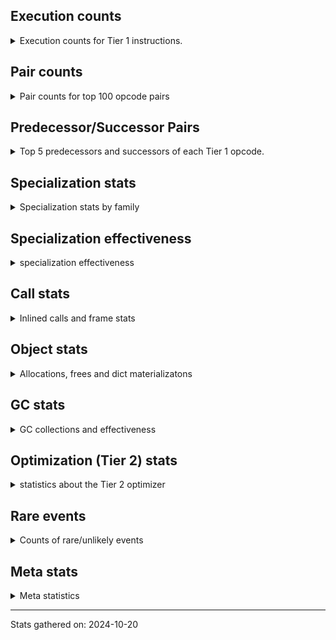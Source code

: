 ## Execution counts

<details>
<summary> Execution counts for Tier 1 instructions. </summary>


The "miss ratio" column shows the percentage of times the instruction
executed that it deoptimized. When this happens, the base unspecialized
instruction is not counted.

<table>
<thead>
<tr>
<th align="left">Name</th>
<th align="right">Base Count</th>
<th align="right">Head Count</th>
<th align="right">Change</th>
</tr>
</thead>
<tbody>
<tr>
<td align="left">JUMP_BACKWARD</td>
<td align="right">49,287,200</td>
<td align="right">11,160</td>
<td align="right">-100.0%</td>
</tr>
<tr>
<td align="left">FOR_ITER_RANGE</td>
<td align="right">32,552,140</td>
<td align="right">222,500</td>
<td align="right">-99.3%</td>
</tr>
<tr>
<td align="left">BINARY_SLICE</td>
<td align="right">548,480</td>
<td align="right">6,080</td>
<td align="right">-98.9%</td>
</tr>
<tr>
<td align="left">STORE_SUBSCR</td>
<td align="right">28,298,520</td>
<td align="right">449,460</td>
<td align="right">-98.4%</td>
</tr>
<tr>
<td align="left">LIST_APPEND</td>
<td align="right">282,240</td>
<td align="right">5,040</td>
<td align="right">-98.2%</td>
</tr>
<tr>
<td align="left">CONTAINS_OP_DICT</td>
<td align="right">928,480</td>
<td align="right">90,460</td>
<td align="right">-90.3%</td>
</tr>
<tr>
<td align="left">EXTENDED_ARG</td>
<td align="right">24,341,760</td>
<td align="right">2,421,780</td>
<td align="right">-90.1%</td>
</tr>
<tr>
<td align="left">FOR_ITER</td>
<td align="right">4,773,560</td>
<td align="right">524,600</td>
<td align="right">-89.0%</td>
</tr>
<tr>
<td align="left">FOR_ITER_LIST</td>
<td align="right">12,816,680</td>
<td align="right">1,479,340</td>
<td align="right">-88.5%</td>
</tr>
<tr>
<td align="left">CONTAINS_OP_SET</td>
<td align="right">11,293,360</td>
<td align="right">1,515,460</td>
<td align="right">-86.6%</td>
</tr>
<tr>
<td align="left">UNARY_INVERT</td>
<td align="right">162,800</td>
<td align="right">24,340</td>
<td align="right">-85.0%</td>
</tr>
<tr>
<td align="left">BINARY_SUBSCR</td>
<td align="right">1,710,280</td>
<td align="right">259,480</td>
<td align="right">-84.8%</td>
</tr>
<tr>
<td align="left">UNARY_NEGATIVE</td>
<td align="right">32,800</td>
<td align="right">5,040</td>
<td align="right">-84.6%</td>
</tr>
<tr>
<td align="left">LOAD_FAST_AND_CLEAR</td>
<td align="right">32,800</td>
<td align="right">5,040</td>
<td align="right">-84.6%</td>
</tr>
<tr>
<td align="left">CALL_ISINSTANCE</td>
<td align="right">12,224,560</td>
<td align="right">1,910,720</td>
<td align="right">-84.4%</td>
</tr>
<tr>
<td align="left">CALL_BUILTIN_CLASS</td>
<td align="right">1,755,980</td>
<td align="right">283,080</td>
<td align="right">-83.9%</td>
</tr>
<tr>
<td align="left">BINARY_SUBSCR_GETITEM</td>
<td align="right">5,453,920</td>
<td align="right">945,940</td>
<td align="right">-82.7%</td>
</tr>
<tr>
<td align="left">CALL_METHOD_DESCRIPTOR_FAST_WITH_KEYWORDS</td>
<td align="right">33,840</td>
<td align="right">6,080</td>
<td align="right">-82.0%</td>
</tr>
<tr>
<td align="left">CALL_METHOD_DESCRIPTOR_NOARGS</td>
<td align="right">1,249,460</td>
<td align="right">226,040</td>
<td align="right">-81.9%</td>
</tr>
<tr>
<td align="left">BINARY_SUBSCR_LIST_INT</td>
<td align="right">10,722,000</td>
<td align="right">2,015,220</td>
<td align="right">-81.2%</td>
</tr>
<tr>
<td align="left">CALL_NON_PY_GENERAL</td>
<td align="right">401,380</td>
<td align="right">78,880</td>
<td align="right">-80.3%</td>
</tr>
<tr>
<td align="left">SWAP</td>
<td align="right">107,280</td>
<td align="right">24,000</td>
<td align="right">-77.6%</td>
</tr>
<tr>
<td align="left">LOAD_FAST_LOAD_FAST</td>
<td align="right">61,219,200</td>
<td align="right">16,933,920</td>
<td align="right">-72.3%</td>
</tr>
<tr>
<td align="left">UNARY_NOT</td>
<td align="right">2,237,680</td>
<td align="right">636,280</td>
<td align="right">-71.6%</td>
</tr>
<tr>
<td align="left">POP_JUMP_IF_NOT_NONE</td>
<td align="right">7,760,720</td>
<td align="right">2,367,900</td>
<td align="right">-69.5%</td>
</tr>
<tr>
<td align="left">TO_BOOL_BOOL</td>
<td align="right">16,956,480</td>
<td align="right">5,277,300</td>
<td align="right">-68.9%</td>
</tr>
<tr>
<td align="left">LOAD_CONST</td>
<td align="right">89,847,200</td>
<td align="right">29,543,780</td>
<td align="right">-67.1%</td>
</tr>
<tr>
<td align="left">BINARY_OP_ADD_INT</td>
<td align="right">14,295,120</td>
<td align="right">4,745,100</td>
<td align="right">-66.8%</td>
</tr>
<tr>
<td align="left">FOR_ITER_TUPLE</td>
<td align="right">692,320</td>
<td align="right">230,960</td>
<td align="right">-66.6%</td>
</tr>
<tr>
<td align="left">STORE_FAST_STORE_FAST</td>
<td align="right">13,780,720</td>
<td align="right">4,636,100</td>
<td align="right">-66.4%</td>
</tr>
<tr>
<td align="left">CONTAINS_OP</td>
<td align="right">8,532,880</td>
<td align="right">2,891,440</td>
<td align="right">-66.1%</td>
</tr>
<tr>
<td align="left">NOP</td>
<td align="right">15,235,280</td>
<td align="right">5,533,500</td>
<td align="right">-63.7%</td>
</tr>
<tr>
<td align="left">STORE_FAST_LOAD_FAST</td>
<td align="right">1,445,680</td>
<td align="right">547,360</td>
<td align="right">-62.1%</td>
</tr>
<tr>
<td align="left">LOAD_GLOBAL_BUILTIN</td>
<td align="right">44,272,540</td>
<td align="right">16,792,720</td>
<td align="right">-62.1%</td>
</tr>
<tr>
<td align="left">POP_JUMP_IF_FALSE</td>
<td align="right">84,727,840</td>
<td align="right">32,509,040</td>
<td align="right">-61.6%</td>
</tr>
<tr>
<td align="left">STORE_FAST</td>
<td align="right">111,435,680</td>
<td align="right">45,351,360</td>
<td align="right">-59.3%</td>
</tr>
<tr>
<td align="left">LOAD_FAST</td>
<td align="right">293,456,320</td>
<td align="right">122,071,700</td>
<td align="right">-58.4%</td>
</tr>
<tr>
<td align="left">BINARY_SUBSCR_DICT</td>
<td align="right">1,339,440</td>
<td align="right">559,480</td>
<td align="right">-58.2%</td>
</tr>
<tr>
<td align="left">CALL_BUILTIN_FAST_WITH_KEYWORDS</td>
<td align="right">4,910,320</td>
<td align="right">2,107,840</td>
<td align="right">-57.1%</td>
</tr>
<tr>
<td align="left">LOAD_GLOBAL_MODULE</td>
<td align="right">72,530,160</td>
<td align="right">31,402,420</td>
<td align="right">-56.7%</td>
</tr>
<tr>
<td align="left">IS_OP</td>
<td align="right">22,547,200</td>
<td align="right">9,788,440</td>
<td align="right">-56.6%</td>
</tr>
<tr>
<td align="left">TO_BOOL_INT</td>
<td align="right">14,096,560</td>
<td align="right">6,221,140</td>
<td align="right">-55.9%</td>
</tr>
<tr>
<td align="left">GET_ITER</td>
<td align="right">6,208,320</td>
<td align="right">2,757,200</td>
<td align="right">-55.6%</td>
</tr>
<tr>
<td align="left">STORE_ATTR_INSTANCE_VALUE</td>
<td align="right">19,073,120</td>
<td align="right">8,480,380</td>
<td align="right">-55.5%</td>
</tr>
<tr>
<td align="left">RESUME_CHECK</td>
<td align="right">41,725,060</td>
<td align="right">19,165,960</td>
<td align="right">-54.1%</td>
</tr>
<tr>
<td align="left">TO_BOOL</td>
<td align="right">2,427,780</td>
<td align="right">1,117,860</td>
<td align="right">-54.0%</td>
</tr>
<tr>
<td align="left">UNPACK_SEQUENCE_TWO_TUPLE</td>
<td align="right">15,720,620</td>
<td align="right">7,426,080</td>
<td align="right">-52.8%</td>
</tr>
<tr>
<td align="left">LOAD_ATTR_INSTANCE_VALUE</td>
<td align="right">50,156,480</td>
<td align="right">23,850,140</td>
<td align="right">-52.4%</td>
</tr>
<tr>
<td align="left">PUSH_NULL</td>
<td align="right">35,134,560</td>
<td align="right">16,861,060</td>
<td align="right">-52.0%</td>
</tr>
<tr>
<td align="left">CALL_BUILTIN_O</td>
<td align="right">19,866,000</td>
<td align="right">9,546,200</td>
<td align="right">-51.9%</td>
</tr>
<tr>
<td align="left">BINARY_OP</td>
<td align="right">10,892,700</td>
<td align="right">5,243,680</td>
<td align="right">-51.9%</td>
</tr>
<tr>
<td align="left">CALL_ALLOC_AND_ENTER_INIT</td>
<td align="right">1,946,880</td>
<td align="right">962,440</td>
<td align="right">-50.6%</td>
</tr>
<tr>
<td align="left">LOAD_ATTR_METHOD_NO_DICT</td>
<td align="right">6,735,560</td>
<td align="right">3,336,740</td>
<td align="right">-50.5%</td>
</tr>
<tr>
<td align="left">BINARY_SUBSCR_STR_INT</td>
<td align="right">9,411,160</td>
<td align="right">4,666,740</td>
<td align="right">-50.4%</td>
</tr>
<tr>
<td align="left">LOAD_ATTR_SLOT</td>
<td align="right">895,680</td>
<td align="right">449,100</td>
<td align="right">-49.9%</td>
</tr>
<tr>
<td align="left">CALL_LIST_APPEND</td>
<td align="right">4,252,320</td>
<td align="right">2,147,200</td>
<td align="right">-49.5%</td>
</tr>
<tr>
<td align="left">BUILD_TUPLE</td>
<td align="right">8,535,520</td>
<td align="right">4,457,560</td>
<td align="right">-47.8%</td>
</tr>
<tr>
<td align="left">CALL_BOUND_METHOD_EXACT_ARGS</td>
<td align="right">9,231,120</td>
<td align="right">4,846,200</td>
<td align="right">-47.5%</td>
</tr>
<tr>
<td align="left">BUILD_LIST</td>
<td align="right">3,838,320</td>
<td align="right">2,019,720</td>
<td align="right">-47.4%</td>
</tr>
<tr>
<td align="left">BINARY_OP_INPLACE_ADD_UNICODE</td>
<td align="right">292,960</td>
<td align="right">154,400</td>
<td align="right">-47.3%</td>
</tr>
<tr>
<td align="left">CALL_METHOD_DESCRIPTOR_FAST</td>
<td align="right">1,247,760</td>
<td align="right">664,100</td>
<td align="right">-46.8%</td>
</tr>
<tr>
<td align="left">POP_TOP</td>
<td align="right">34,700,480</td>
<td align="right">18,562,780</td>
<td align="right">-46.5%</td>
</tr>
<tr>
<td align="left">COPY</td>
<td align="right">3,876,240</td>
<td align="right">2,074,280</td>
<td align="right">-46.5%</td>
</tr>
<tr>
<td align="left">JUMP_FORWARD</td>
<td align="right">4,996,000</td>
<td align="right">2,756,920</td>
<td align="right">-44.8%</td>
</tr>
<tr>
<td align="left">TO_BOOL_NONE</td>
<td align="right">2,371,400</td>
<td align="right">1,320,000</td>
<td align="right">-44.3%</td>
</tr>
<tr>
<td align="left">COMPARE_OP_INT</td>
<td align="right">3,004,480</td>
<td align="right">1,673,820</td>
<td align="right">-44.3%</td>
</tr>
<tr>
<td align="left">LOAD_ATTR_METHOD_WITH_VALUES</td>
<td align="right">8,131,920</td>
<td align="right">4,587,920</td>
<td align="right">-43.6%</td>
</tr>
<tr>
<td align="left">CALL_PY_EXACT_ARGS</td>
<td align="right">16,186,280</td>
<td align="right">9,162,680</td>
<td align="right">-43.4%</td>
</tr>
<tr>
<td align="left">LOAD_ATTR_MODULE</td>
<td align="right">1,794,620</td>
<td align="right">1,066,820</td>
<td align="right">-40.6%</td>
</tr>
<tr>
<td align="left">TO_BOOL_LIST</td>
<td align="right">2,243,900</td>
<td align="right">1,342,160</td>
<td align="right">-40.2%</td>
</tr>
<tr>
<td align="left">COMPARE_OP_STR</td>
<td align="right">13,218,220</td>
<td align="right">7,928,240</td>
<td align="right">-40.0%</td>
</tr>
<tr>
<td align="left">STORE_SUBSCR_LIST_INT</td>
<td align="right">2,764,720</td>
<td align="right">1,662,780</td>
<td align="right">-39.9%</td>
</tr>
<tr>
<td align="left">BINARY_OP_SUBTRACT_INT</td>
<td align="right">4,535,600</td>
<td align="right">2,823,180</td>
<td align="right">-37.8%</td>
</tr>
<tr>
<td align="left">CALL_TYPE_1</td>
<td align="right">906,960</td>
<td align="right">572,120</td>
<td align="right">-36.9%</td>
</tr>
<tr>
<td align="left">POP_JUMP_IF_TRUE</td>
<td align="right">13,007,440</td>
<td align="right">8,232,720</td>
<td align="right">-36.7%</td>
</tr>
<tr>
<td align="left">CALL_PY_GENERAL</td>
<td align="right">453,200</td>
<td align="right">286,980</td>
<td align="right">-36.7%</td>
</tr>
<tr>
<td align="left">POP_JUMP_IF_NONE</td>
<td align="right">2,945,360</td>
<td align="right">1,868,060</td>
<td align="right">-36.6%</td>
</tr>
<tr>
<td align="left">DELETE_SUBSCR</td>
<td align="right">5,440</td>
<td align="right">3,800</td>
<td align="right">-30.1%</td>
</tr>
<tr>
<td align="left">CALL_LEN</td>
<td align="right">12,681,440</td>
<td align="right">8,980,820</td>
<td align="right">-29.2%</td>
</tr>
<tr>
<td align="left">RETURN_CONST</td>
<td align="right">15,736,320</td>
<td align="right">11,267,260</td>
<td align="right">-28.4%</td>
</tr>
<tr>
<td align="left">BINARY_OP_MULTIPLY_INT</td>
<td align="right">445,040</td>
<td align="right">327,860</td>
<td align="right">-26.3%</td>
</tr>
<tr>
<td align="left">LOAD_ATTR</td>
<td align="right">9,322,300</td>
<td align="right">6,931,900</td>
<td align="right">-25.6%</td>
</tr>
<tr>
<td align="left">UNPACK_SEQUENCE_TUPLE</td>
<td align="right">598,720</td>
<td align="right">460,260</td>
<td align="right">-23.1%</td>
</tr>
<tr>
<td align="left">TO_BOOL_STR</td>
<td align="right">799,520</td>
<td align="right">690,600</td>
<td align="right">-13.6%</td>
</tr>
<tr>
<td align="left">BINARY_SUBSCR_TUPLE_INT</td>
<td align="right">2,494,240</td>
<td align="right">2,193,660</td>
<td align="right">-12.1%</td>
</tr>
<tr>
<td align="left">RETURN_VALUE</td>
<td align="right">26,682,880</td>
<td align="right">24,183,460</td>
<td align="right">-9.4%</td>
</tr>
<tr>
<td align="left">COMPARE_OP</td>
<td align="right">1,164,860</td>
<td align="right">1,131,580</td>
<td align="right">-2.9%</td>
</tr>
<tr>
<td align="left">LOAD_ATTR_PROPERTY</td>
<td align="right">708,480</td>
<td align="right">704,620</td>
<td align="right">-0.5%</td>
</tr>
<tr>
<td align="left">STORE_SUBSCR_DICT</td>
<td align="right">451,360</td>
<td align="right">448,960</td>
<td align="right">-0.5%</td>
</tr>
<tr>
<td align="left">INTERPRETER_EXIT</td>
<td align="right">6,492,240</td>
<td align="right">6,492,240</td>
<td align="right">0.0%</td>
</tr>
<tr>
<td align="left">EXIT_INIT_CHECK</td>
<td align="right">1,946,880</td>
<td align="right">1,946,880</td>
<td align="right">0.0%</td>
</tr>
<tr>
<td align="left">LOAD_ATTR_CLASS_WITH_METACLASS_CHECK</td>
<td align="right">671,760</td>
<td align="right">671,760</td>
<td align="right">0.0%</td>
</tr>
<tr>
<td align="left">CHECK_EXC_MATCH</td>
<td align="right">566,480</td>
<td align="right">566,480</td>
<td align="right">0.0%</td>
</tr>
<tr>
<td align="left">POP_EXCEPT</td>
<td align="right">566,480</td>
<td align="right">566,480</td>
<td align="right">0.0%</td>
</tr>
<tr>
<td align="left">PUSH_EXC_INFO</td>
<td align="right">566,480</td>
<td align="right">566,480</td>
<td align="right">0.0%</td>
</tr>
<tr>
<td align="left">BUILD_MAP</td>
<td align="right">448,880</td>
<td align="right">448,880</td>
<td align="right">0.0%</td>
</tr>
<tr>
<td align="left">CALL_METHOD_DESCRIPTOR_O</td>
<td align="right">293,680</td>
<td align="right">293,680</td>
<td align="right">0.0%</td>
</tr>
<tr>
<td align="left">CALL_TUPLE_1</td>
<td align="right">223,920</td>
<td align="right">223,920</td>
<td align="right">0.0%</td>
</tr>
<tr>
<td align="left">LOAD_FAST_CHECK</td>
<td align="right">79,840</td>
<td align="right">79,840</td>
<td align="right">0.0%</td>
</tr>
<tr>
<td align="left">CALL_BUILTIN_FAST</td>
<td align="right">52,420</td>
<td align="right">52,420</td>
<td align="right">0.0%</td>
</tr>
<tr>
<td align="left">STORE_SLICE</td>
<td align="right">45,200</td>
<td align="right">45,200</td>
<td align="right">0.0%</td>
</tr>
<tr>
<td align="left">LOAD_GLOBAL</td>
<td align="right">440</td>
<td align="right">440</td>
<td align="right">0.0%</td>
</tr>
<tr>
<td align="left">CALL</td>
<td align="right">420</td>
<td align="right">420</td>
<td align="right">0.0%</td>
</tr>
<tr>
<td align="left">LOAD_DEREF</td>
<td align="right">240</td>
<td align="right">240</td>
<td align="right">0.0%</td>
</tr>
<tr>
<td align="left">CALL_FUNCTION_EX</td>
<td align="right">160</td>
<td align="right">160</td>
<td align="right">0.0%</td>
</tr>
<tr>
<td align="left">CALL_INTRINSIC_1</td>
<td align="right">80</td>
<td align="right">80</td>
<td align="right">0.0%</td>
</tr>
<tr>
<td align="left">COPY_FREE_VARS</td>
<td align="right">80</td>
<td align="right">80</td>
<td align="right">0.0%</td>
</tr>
<tr>
<td align="left">LIST_EXTEND</td>
<td align="right">80</td>
<td align="right">80</td>
<td align="right">0.0%</td>
</tr>
<tr>
<td align="left">RESUME</td>
<td align="right">60</td>
<td align="right">60</td>
<td align="right">0.0%</td>
</tr>
<tr>
<td align="left">BINARY_OP_SUBTRACT_FLOAT</td>
<td align="right">60</td>
<td align="right">60</td>
<td align="right">0.0%</td>
</tr>
<tr>
<td align="left">UNPACK_SEQUENCE</td>
<td align="right">40</td>
<td align="right">40</td>
<td align="right">0.0%</td>
</tr>
<tr>
<td align="left">ENTER_EXECUTOR</td>
<td align="right"></td>
<td align="right">17,698,840</td>
<td align="right"></td>
</tr>
</tbody>
</table>


</details>

## Pair counts

<details>
<summary> Pair counts for top 100 opcode pairs </summary>


Pairs of specialized operations that deoptimize and are then followed by
the corresponding unspecialized instruction are not counted as pairs.

Not included in comparative output.


</details>

## Predecessor/Successor Pairs

<details>
<summary> Top 5 predecessors and successors of each Tier 1 opcode. </summary>


This does not include the unspecialized instructions that occur after a
specialized instruction deoptimizes.

Not included in comparative output.


</details>

## Specialization stats

<details>
<summary> Specialization stats by family </summary>

### BINARY_OP

<details>
<summary> specialization stats for BINARY_OP family </summary>

<table>
<thead>
<tr>
<th align="left">Kind</th>
<th align="right">Base Count</th>
<th align="right">Base Ratio</th>
<th align="right">Head Count</th>
<th align="right">Head Ratio</th>
<th align="right">Change</th>
</tr>
</thead>
<tbody>
<tr>
<td align="left">
hit
<details>
<summary>ⓘ</summary>

Specialized instructions that complete.
</details>
</td>
<td align="right">19,568,780</td>
<td align="right">64.2%</td>
<td align="right">8,050,600</td>
<td align="right">60.6%</td>
<td align="right">-58.9%</td>
</tr>
<tr>
<td align="left">
deferred
<details>
<summary>ⓘ</summary>

Lists the number of "deferred" (i.e. not specialized) instructions executed.
</details>
</td>
<td align="right">10,886,500</td>
<td align="right">35.7%</td>
<td align="right">5,239,100</td>
<td align="right">39.4%</td>
<td align="right">-51.9%</td>
</tr>
</tbody>
</table>

<table>
<thead>
<tr>
<th align="left">Success</th>
<th align="right">Base Count</th>
<th align="right">Base Ratio</th>
<th align="right">Head Count</th>
<th align="right">Head Ratio</th>
<th align="right">Change</th>
</tr>
</thead>
<tbody>
<tr>
<td align="left">Failure</td>
<td align="right">6,180</td>
<td align="right">99.7%</td>
<td align="right">4,560</td>
<td align="right">99.6%</td>
<td align="right">-26.2%</td>
</tr>
<tr>
<td align="left">Success</td>
<td align="right">20</td>
<td align="right">0.3%</td>
<td align="right">20</td>
<td align="right">0.4%</td>
<td align="right">0.0%</td>
</tr>
</tbody>
</table>

<table>
<thead>
<tr>
<th align="left">Failure kind</th>
<th align="right">Base Count</th>
<th align="right">Base Ratio</th>
<th align="right">Head Count</th>
<th align="right">Head Ratio</th>
<th align="right">Change</th>
</tr>
</thead>
<tbody>
<tr>
<td align="left">and int</td>
<td align="right">4,360</td>
<td align="right">70.6%</td>
<td align="right">2,840</td>
<td align="right">62.3%</td>
<td align="right">-34.9%</td>
</tr>
<tr>
<td align="left">add other</td>
<td align="right">420</td>
<td align="right">6.8%</td>
<td align="right">380</td>
<td align="right">8.3%</td>
<td align="right">-9.5%</td>
</tr>
<tr>
<td align="left">or</td>
<td align="right">840</td>
<td align="right">13.6%</td>
<td align="right">780</td>
<td align="right">17.1%</td>
<td align="right">-7.1%</td>
</tr>
<tr>
<td align="left">multiply different types</td>
<td align="right">260</td>
<td align="right">4.2%</td>
<td align="right">260</td>
<td align="right">5.7%</td>
<td align="right">0.0%</td>
</tr>
<tr>
<td align="left">add different types</td>
<td align="right">100</td>
<td align="right">1.6%</td>
<td align="right">100</td>
<td align="right">2.2%</td>
<td align="right">0.0%</td>
</tr>
<tr>
<td align="left">and different types</td>
<td align="right">100</td>
<td align="right">1.6%</td>
<td align="right">100</td>
<td align="right">2.2%</td>
<td align="right">0.0%</td>
</tr>
<tr>
<td align="left">floor divide</td>
<td align="right">100</td>
<td align="right">1.6%</td>
<td align="right">100</td>
<td align="right">2.2%</td>
<td align="right">0.0%</td>
</tr>
</tbody>
</table>


</details>

### BINARY_SLICE

<details>
<summary> specialization stats for BINARY_SLICE family </summary>

<table>
<thead>
<tr>
<th align="left">Kind</th>
<th align="right">Base Count</th>
<th align="right">Base Ratio</th>
<th align="right">Head Count</th>
<th align="right">Head Ratio</th>
<th align="right">Change</th>
</tr>
</thead>
<tbody>
<tr>
<td align="left">
deferred
<details>
<summary>ⓘ</summary>

Lists the number of "deferred" (i.e. not specialized) instructions executed.
</details>
</td>
<td align="right">548,480</td>
<td align="right">100.0%</td>
<td align="right">6,080</td>
<td align="right">100.0%</td>
<td align="right">-98.9%</td>
</tr>
</tbody>
</table>


</details>

### BINARY_SUBSCR

<details>
<summary> specialization stats for BINARY_SUBSCR family </summary>

<table>
<thead>
<tr>
<th align="left">Kind</th>
<th align="right">Base Count</th>
<th align="right">Base Ratio</th>
<th align="right">Head Count</th>
<th align="right">Head Ratio</th>
<th align="right">Change</th>
</tr>
</thead>
<tbody>
<tr>
<td align="left">
deferred
<details>
<summary>ⓘ</summary>

Lists the number of "deferred" (i.e. not specialized) instructions executed.
</details>
</td>
<td align="right">1,709,360</td>
<td align="right">5.5%</td>
<td align="right">258,980</td>
<td align="right">2.4%</td>
<td align="right">-84.8%</td>
</tr>
<tr>
<td align="left">
hit
<details>
<summary>ⓘ</summary>

Specialized instructions that complete.
</details>
</td>
<td align="right">27,911,600</td>
<td align="right">89.7%</td>
<td align="right">8,871,880</td>
<td align="right">83.4%</td>
<td align="right">-68.2%</td>
</tr>
<tr>
<td align="left">
miss
<details>
<summary>ⓘ</summary>

Specialized instructions that deopt.
</details>
</td>
<td align="right">1,509,160</td>
<td align="right">4.8%</td>
<td align="right">1,509,160</td>
<td align="right">14.2%</td>
<td align="right">0.0%</td>
</tr>
</tbody>
</table>

<table>
<thead>
<tr>
<th align="left">Success</th>
<th align="right">Base Count</th>
<th align="right">Base Ratio</th>
<th align="right">Head Count</th>
<th align="right">Head Ratio</th>
<th align="right">Change</th>
</tr>
</thead>
<tbody>
<tr>
<td align="left">Failure</td>
<td align="right">920</td>
<td align="right">3.1%</td>
<td align="right">500</td>
<td align="right">1.7%</td>
<td align="right">-45.7%</td>
</tr>
<tr>
<td align="left">Success</td>
<td align="right">28,440</td>
<td align="right">96.9%</td>
<td align="right">28,440</td>
<td align="right">98.3%</td>
<td align="right">0.0%</td>
</tr>
</tbody>
</table>

<table>
<thead>
<tr>
<th align="left">Failure kind</th>
<th align="right">Base Count</th>
<th align="right">Base Ratio</th>
<th align="right">Head Count</th>
<th align="right">Head Ratio</th>
<th align="right">Change</th>
</tr>
</thead>
<tbody>
<tr>
<td align="left">other</td>
<td align="right">340</td>
<td align="right">37.0%</td>
<td align="right">60</td>
<td align="right">12.0%</td>
<td align="right">-82.4%</td>
</tr>
<tr>
<td align="left">list slice</td>
<td align="right">100</td>
<td align="right">10.9%</td>
<td align="right">20</td>
<td align="right">4.0%</td>
<td align="right">-80.0%</td>
</tr>
<tr>
<td align="left">buffer slice</td>
<td align="right">100</td>
<td align="right">10.9%</td>
<td align="right">60</td>
<td align="right">12.0%</td>
<td align="right">-40.0%</td>
</tr>
<tr>
<td align="left">out of range</td>
<td align="right">100</td>
<td align="right">10.9%</td>
<td align="right">80</td>
<td align="right">16.0%</td>
<td align="right">-20.0%</td>
</tr>
<tr>
<td align="left">string slice</td>
<td align="right">280</td>
<td align="right">30.4%</td>
<td align="right">280</td>
<td align="right">56.0%</td>
<td align="right">0.0%</td>
</tr>
</tbody>
</table>


</details>

### CALL

<details>
<summary> specialization stats for CALL family </summary>

<table>
<thead>
<tr>
<th align="left">Kind</th>
<th align="right">Base Count</th>
<th align="right">Base Ratio</th>
<th align="right">Head Count</th>
<th align="right">Head Ratio</th>
<th align="right">Change</th>
</tr>
</thead>
<tbody>
<tr>
<td align="left">
hit
<details>
<summary>ⓘ</summary>

Specialized instructions that complete.
</details>
</td>
<td align="right">96,241,640</td>
<td align="right">99.9%</td>
<td align="right">46,779,320</td>
<td align="right">99.9%</td>
<td align="right">-51.4%</td>
</tr>
<tr>
<td align="left">
deferred
<details>
<summary>ⓘ</summary>

Lists the number of "deferred" (i.e. not specialized) instructions executed.
</details>
</td>
<td align="right">180</td>
<td align="right">0.0%</td>
<td align="right">180</td>
<td align="right">0.0%</td>
<td align="right">0.0%</td>
</tr>
<tr>
<td align="left">
miss
<details>
<summary>ⓘ</summary>

Specialized instructions that deopt.
</details>
</td>
<td align="right">52,420</td>
<td align="right">0.1%</td>
<td align="right">52,420</td>
<td align="right">0.1%</td>
<td align="right">0.0%</td>
</tr>
</tbody>
</table>

<table>
<thead>
<tr>
<th align="left">Success</th>
<th align="right">Base Count</th>
<th align="right">Base Ratio</th>
<th align="right">Head Count</th>
<th align="right">Head Ratio</th>
<th align="right">Change</th>
</tr>
</thead>
<tbody>
<tr>
<td align="left">Success</td>
<td align="right">1,220</td>
<td align="right">100.0%</td>
<td align="right">1,220</td>
<td align="right">100.0%</td>
<td align="right">0.0%</td>
</tr>
<tr>
<td align="left">Failure</td>
<td align="right">0</td>
<td align="right">0.0%</td>
<td align="right">0</td>
<td align="right">0.0%</td>
<td align="right"></td>
</tr>
</tbody>
</table>


</details>

### COMPARE_OP

<details>
<summary> specialization stats for COMPARE_OP family </summary>

<table>
<thead>
<tr>
<th align="left">Kind</th>
<th align="right">Base Count</th>
<th align="right">Base Ratio</th>
<th align="right">Head Count</th>
<th align="right">Head Ratio</th>
<th align="right">Change</th>
</tr>
</thead>
<tbody>
<tr>
<td align="left">
hit
<details>
<summary>ⓘ</summary>

Specialized instructions that complete.
</details>
</td>
<td align="right">16,056,900</td>
<td align="right">92.3%</td>
<td align="right">9,431,880</td>
<td align="right">87.9%</td>
<td align="right">-41.3%</td>
</tr>
<tr>
<td align="left">
deferred
<details>
<summary>ⓘ</summary>

Lists the number of "deferred" (i.e. not specialized) instructions executed.
</details>
</td>
<td align="right">1,157,540</td>
<td align="right">6.7%</td>
<td align="right">1,124,180</td>
<td align="right">10.5%</td>
<td align="right">-2.9%</td>
</tr>
<tr>
<td align="left">
miss
<details>
<summary>ⓘ</summary>

Specialized instructions that deopt.
</details>
</td>
<td align="right">165,800</td>
<td align="right">1.0%</td>
<td align="right">170,180</td>
<td align="right">1.6%</td>
<td align="right">2.6%</td>
</tr>
</tbody>
</table>

<table>
<thead>
<tr>
<th align="left">Success</th>
<th align="right">Base Count</th>
<th align="right">Base Ratio</th>
<th align="right">Head Count</th>
<th align="right">Head Ratio</th>
<th align="right">Change</th>
</tr>
</thead>
<tbody>
<tr>
<td align="left">Success</td>
<td align="right">3,120</td>
<td align="right">29.9%</td>
<td align="right">3,200</td>
<td align="right">30.2%</td>
<td align="right">2.6%</td>
</tr>
<tr>
<td align="left">Failure</td>
<td align="right">7,320</td>
<td align="right">70.1%</td>
<td align="right">7,400</td>
<td align="right">69.8%</td>
<td align="right">1.1%</td>
</tr>
</tbody>
</table>

<table>
<thead>
<tr>
<th align="left">Failure kind</th>
<th align="right">Base Count</th>
<th align="right">Base Ratio</th>
<th align="right">Head Count</th>
<th align="right">Head Ratio</th>
<th align="right">Change</th>
</tr>
</thead>
<tbody>
<tr>
<td align="left">different types</td>
<td align="right">6,460</td>
<td align="right">88.3%</td>
<td align="right">6,540</td>
<td align="right">88.4%</td>
<td align="right">1.2%</td>
</tr>
<tr>
<td align="left">other</td>
<td align="right">300</td>
<td align="right">4.1%</td>
<td align="right">300</td>
<td align="right">4.1%</td>
<td align="right">0.0%</td>
</tr>
<tr>
<td align="left">list</td>
<td align="right">220</td>
<td align="right">3.0%</td>
<td align="right">220</td>
<td align="right">3.0%</td>
<td align="right">0.0%</td>
</tr>
<tr>
<td align="left">big int</td>
<td align="right">200</td>
<td align="right">2.7%</td>
<td align="right">200</td>
<td align="right">2.7%</td>
<td align="right">0.0%</td>
</tr>
<tr>
<td align="left">tuple</td>
<td align="right">140</td>
<td align="right">1.9%</td>
<td align="right">140</td>
<td align="right">1.9%</td>
<td align="right">0.0%</td>
</tr>
</tbody>
</table>


</details>

### CONTAINS_OP

<details>
<summary> specialization stats for CONTAINS_OP family </summary>

<table>
<thead>
<tr>
<th align="left">Kind</th>
<th align="right">Base Count</th>
<th align="right">Base Ratio</th>
<th align="right">Head Count</th>
<th align="right">Head Ratio</th>
<th align="right">Change</th>
</tr>
</thead>
<tbody>
<tr>
<td align="left">
hit
<details>
<summary>ⓘ</summary>

Specialized instructions that complete.
</details>
</td>
<td align="right">12,221,840</td>
<td align="right">58.9%</td>
<td align="right">1,605,920</td>
<td align="right">35.7%</td>
<td align="right">-86.9%</td>
</tr>
<tr>
<td align="left">
deferred
<details>
<summary>ⓘ</summary>

Lists the number of "deferred" (i.e. not specialized) instructions executed.
</details>
</td>
<td align="right">8,530,480</td>
<td align="right">41.1%</td>
<td align="right">2,890,340</td>
<td align="right">64.3%</td>
<td align="right">-66.1%</td>
</tr>
</tbody>
</table>

<table>
<thead>
<tr>
<th align="left">Success</th>
<th align="right">Base Count</th>
<th align="right">Base Ratio</th>
<th align="right">Head Count</th>
<th align="right">Head Ratio</th>
<th align="right">Change</th>
</tr>
</thead>
<tbody>
<tr>
<td align="left">Failure</td>
<td align="right">2,400</td>
<td align="right">100.0%</td>
<td align="right">1,100</td>
<td align="right">100.0%</td>
<td align="right">-54.2%</td>
</tr>
<tr>
<td align="left">Success</td>
<td align="right">0</td>
<td align="right">0.0%</td>
<td align="right">0</td>
<td align="right">0.0%</td>
<td align="right"></td>
</tr>
</tbody>
</table>

<table>
<thead>
<tr>
<th align="left">Failure kind</th>
<th align="right">Base Count</th>
<th align="right">Base Ratio</th>
<th align="right">Head Count</th>
<th align="right">Head Ratio</th>
<th align="right">Change</th>
</tr>
</thead>
<tbody>
<tr>
<td align="left">str</td>
<td align="right">2,340</td>
<td align="right">97.5%</td>
<td align="right">1,040</td>
<td align="right">94.5%</td>
<td align="right">-55.6%</td>
</tr>
<tr>
<td align="left">list</td>
<td align="right">60</td>
<td align="right">2.5%</td>
<td align="right">60</td>
<td align="right">5.5%</td>
<td align="right">0.0%</td>
</tr>
</tbody>
</table>


</details>

### FOR_ITER

<details>
<summary> specialization stats for FOR_ITER family </summary>

<table>
<thead>
<tr>
<th align="left">Kind</th>
<th align="right">Base Count</th>
<th align="right">Base Ratio</th>
<th align="right">Head Count</th>
<th align="right">Head Ratio</th>
<th align="right">Change</th>
</tr>
</thead>
<tbody>
<tr>
<td align="left">
hit
<details>
<summary>ⓘ</summary>

Specialized instructions that complete.
</details>
</td>
<td align="right">45,794,000</td>
<td align="right">90.1%</td>
<td align="right">1,896,760</td>
<td align="right">77.2%</td>
<td align="right">-95.9%</td>
</tr>
<tr>
<td align="left">
deferred
<details>
<summary>ⓘ</summary>

Lists the number of "deferred" (i.e. not specialized) instructions executed.
</details>
</td>
<td align="right">4,754,060</td>
<td align="right">9.4%</td>
<td align="right">522,140</td>
<td align="right">21.2%</td>
<td align="right">-89.0%</td>
</tr>
<tr>
<td align="left">
miss
<details>
<summary>ⓘ</summary>

Specialized instructions that deopt.
</details>
</td>
<td align="right">267,140</td>
<td align="right">0.5%</td>
<td align="right">36,040</td>
<td align="right">1.5%</td>
<td align="right">-86.5%</td>
</tr>
</tbody>
</table>

<table>
<thead>
<tr>
<th align="left">Success</th>
<th align="right">Base Count</th>
<th align="right">Base Ratio</th>
<th align="right">Head Count</th>
<th align="right">Head Ratio</th>
<th align="right">Change</th>
</tr>
</thead>
<tbody>
<tr>
<td align="left">Failure</td>
<td align="right">19,460</td>
<td align="right">79.3%</td>
<td align="right">2,420</td>
<td align="right">77.1%</td>
<td align="right">-87.6%</td>
</tr>
<tr>
<td align="left">Success</td>
<td align="right">5,080</td>
<td align="right">20.7%</td>
<td align="right">720</td>
<td align="right">22.9%</td>
<td align="right">-85.8%</td>
</tr>
</tbody>
</table>

<table>
<thead>
<tr>
<th align="left">Failure kind</th>
<th align="right">Base Count</th>
<th align="right">Base Ratio</th>
<th align="right">Head Count</th>
<th align="right">Head Ratio</th>
<th align="right">Change</th>
</tr>
</thead>
<tbody>
<tr>
<td align="left">seq iter</td>
<td align="right">19,180</td>
<td align="right">98.6%</td>
<td align="right">2,200</td>
<td align="right">90.9%</td>
<td align="right">-88.5%</td>
</tr>
<tr>
<td align="left">map</td>
<td align="right">80</td>
<td align="right">0.4%</td>
<td align="right">20</td>
<td align="right">0.8%</td>
<td align="right">-75.0%</td>
</tr>
<tr>
<td align="left">dict keys</td>
<td align="right">100</td>
<td align="right">0.5%</td>
<td align="right">100</td>
<td align="right">4.1%</td>
<td align="right">0.0%</td>
</tr>
<tr>
<td align="left">dict items</td>
<td align="right">100</td>
<td align="right">0.5%</td>
<td align="right">100</td>
<td align="right">4.1%</td>
<td align="right">0.0%</td>
</tr>
</tbody>
</table>


</details>

### LOAD_ATTR

<details>
<summary> specialization stats for LOAD_ATTR family </summary>

<table>
<thead>
<tr>
<th align="left">Kind</th>
<th align="right">Base Count</th>
<th align="right">Base Ratio</th>
<th align="right">Head Count</th>
<th align="right">Head Ratio</th>
<th align="right">Change</th>
</tr>
</thead>
<tbody>
<tr>
<td align="left">
hit
<details>
<summary>ⓘ</summary>

Specialized instructions that complete.
</details>
</td>
<td align="right">69,094,500</td>
<td align="right">88.1%</td>
<td align="right">34,667,100</td>
<td align="right">83.3%</td>
<td align="right">-49.8%</td>
</tr>
<tr>
<td align="left">
deferred
<details>
<summary>ⓘ</summary>

Lists the number of "deferred" (i.e. not specialized) instructions executed.
</details>
</td>
<td align="right">9,309,260</td>
<td align="right">11.9%</td>
<td align="right">6,923,880</td>
<td align="right">16.6%</td>
<td align="right">-25.6%</td>
</tr>
</tbody>
</table>

<table>
<thead>
<tr>
<th align="left">Success</th>
<th align="right">Base Count</th>
<th align="right">Base Ratio</th>
<th align="right">Head Count</th>
<th align="right">Head Ratio</th>
<th align="right">Change</th>
</tr>
</thead>
<tbody>
<tr>
<td align="left">Success</td>
<td align="right">9,480</td>
<td align="right">72.7%</td>
<td align="right">5,200</td>
<td align="right">64.8%</td>
<td align="right">-45.1%</td>
</tr>
<tr>
<td align="left">Failure</td>
<td align="right">3,560</td>
<td align="right">27.3%</td>
<td align="right">2,820</td>
<td align="right">35.2%</td>
<td align="right">-20.8%</td>
</tr>
</tbody>
</table>

<table>
<thead>
<tr>
<th align="left">Failure kind</th>
<th align="right">Base Count</th>
<th align="right">Base Ratio</th>
<th align="right">Head Count</th>
<th align="right">Head Ratio</th>
<th align="right">Change</th>
</tr>
</thead>
<tbody>
<tr>
<td align="left">not managed dict</td>
<td align="right">560</td>
<td align="right">15.7%</td>
<td align="right">300</td>
<td align="right">10.6%</td>
<td align="right">-46.4%</td>
</tr>
<tr>
<td align="left">class attr simple</td>
<td align="right">320</td>
<td align="right">9.0%</td>
<td align="right">200</td>
<td align="right">7.1%</td>
<td align="right">-37.5%</td>
</tr>
<tr>
<td align="left">builtin class method</td>
<td align="right">100</td>
<td align="right">2.8%</td>
<td align="right">80</td>
<td align="right">2.8%</td>
<td align="right">-20.0%</td>
</tr>
<tr>
<td align="left">method</td>
<td align="right">2,420</td>
<td align="right">68.0%</td>
<td align="right">2,120</td>
<td align="right">75.2%</td>
<td align="right">-12.4%</td>
</tr>
<tr>
<td align="left">overriding descriptor</td>
<td align="right">120</td>
<td align="right">3.4%</td>
<td align="right">120</td>
<td align="right">4.3%</td>
<td align="right">0.0%</td>
</tr>
<tr>
<td align="left">mutable class</td>
<td align="right">40</td>
<td align="right">1.1%</td>
<td align="right"></td>
<td align="right"></td>
<td align="right"></td>
</tr>
</tbody>
</table>


</details>

### LOAD_GLOBAL

<details>
<summary> specialization stats for LOAD_GLOBAL family </summary>

<table>
<thead>
<tr>
<th align="left">Kind</th>
<th align="right">Base Count</th>
<th align="right">Base Ratio</th>
<th align="right">Head Count</th>
<th align="right">Head Ratio</th>
<th align="right">Change</th>
</tr>
</thead>
<tbody>
<tr>
<td align="left">
hit
<details>
<summary>ⓘ</summary>

Specialized instructions that complete.
</details>
</td>
<td align="right">116,802,700</td>
<td align="right">100.0%</td>
<td align="right">48,195,140</td>
<td align="right">100.0%</td>
<td align="right">-58.7%</td>
</tr>
<tr>
<td align="left">
deferred
<details>
<summary>ⓘ</summary>

Lists the number of "deferred" (i.e. not specialized) instructions executed.
</details>
</td>
<td align="right">180</td>
<td align="right">0.0%</td>
<td align="right">180</td>
<td align="right">0.0%</td>
<td align="right">0.0%</td>
</tr>
</tbody>
</table>

<table>
<thead>
<tr>
<th align="left">Success</th>
<th align="right">Base Count</th>
<th align="right">Base Ratio</th>
<th align="right">Head Count</th>
<th align="right">Head Ratio</th>
<th align="right">Change</th>
</tr>
</thead>
<tbody>
<tr>
<td align="left">Success</td>
<td align="right">260</td>
<td align="right">100.0%</td>
<td align="right">260</td>
<td align="right">100.0%</td>
<td align="right">0.0%</td>
</tr>
<tr>
<td align="left">Failure</td>
<td align="right">0</td>
<td align="right">0.0%</td>
<td align="right">0</td>
<td align="right">0.0%</td>
<td align="right"></td>
</tr>
</tbody>
</table>


</details>

### STORE_ATTR

<details>
<summary> specialization stats for STORE_ATTR family </summary>

<table>
<thead>
<tr>
<th align="left">Kind</th>
<th align="right">Base Count</th>
<th align="right">Base Ratio</th>
<th align="right">Head Count</th>
<th align="right">Head Ratio</th>
<th align="right">Change</th>
</tr>
</thead>
<tbody>
<tr>
<td align="left">
hit
<details>
<summary>ⓘ</summary>

Specialized instructions that complete.
</details>
</td>
<td align="right">19,073,120</td>
<td align="right">100.0%</td>
<td align="right">8,480,380</td>
<td align="right">100.0%</td>
<td align="right">-55.5%</td>
</tr>
</tbody>
</table>


</details>

### STORE_SLICE

<details>
<summary> specialization stats for STORE_SLICE family </summary>

<table>
<thead>
<tr>
<th align="left">Kind</th>
<th align="right">Base Count</th>
<th align="right">Base Ratio</th>
<th align="right">Head Count</th>
<th align="right">Head Ratio</th>
<th align="right">Change</th>
</tr>
</thead>
<tbody>
<tr>
<td align="left">
deferred
<details>
<summary>ⓘ</summary>

Lists the number of "deferred" (i.e. not specialized) instructions executed.
</details>
</td>
<td align="right">45,200</td>
<td align="right">100.0%</td>
<td align="right">45,200</td>
<td align="right">100.0%</td>
<td align="right">0.0%</td>
</tr>
</tbody>
</table>


</details>

### STORE_SUBSCR

<details>
<summary> specialization stats for STORE_SUBSCR family </summary>

<table>
<thead>
<tr>
<th align="left">Kind</th>
<th align="right">Base Count</th>
<th align="right">Base Ratio</th>
<th align="right">Head Count</th>
<th align="right">Head Ratio</th>
<th align="right">Change</th>
</tr>
</thead>
<tbody>
<tr>
<td align="left">
deferred
<details>
<summary>ⓘ</summary>

Lists the number of "deferred" (i.e. not specialized) instructions executed.
</details>
</td>
<td align="right">28,291,120</td>
<td align="right">89.8%</td>
<td align="right">448,760</td>
<td align="right">17.5%</td>
<td align="right">-98.4%</td>
</tr>
<tr>
<td align="left">
hit
<details>
<summary>ⓘ</summary>

Specialized instructions that complete.
</details>
</td>
<td align="right">3,216,080</td>
<td align="right">10.2%</td>
<td align="right">2,111,740</td>
<td align="right">82.5%</td>
<td align="right">-34.3%</td>
</tr>
</tbody>
</table>

<table>
<thead>
<tr>
<th align="left">Success</th>
<th align="right">Base Count</th>
<th align="right">Base Ratio</th>
<th align="right">Head Count</th>
<th align="right">Head Ratio</th>
<th align="right">Change</th>
</tr>
</thead>
<tbody>
<tr>
<td align="left">Failure</td>
<td align="right">7,400</td>
<td align="right">100.0%</td>
<td align="right">700</td>
<td align="right">100.0%</td>
<td align="right">-90.5%</td>
</tr>
<tr>
<td align="left">Success</td>
<td align="right">0</td>
<td align="right">0.0%</td>
<td align="right">0</td>
<td align="right">0.0%</td>
<td align="right"></td>
</tr>
</tbody>
</table>

<table>
<thead>
<tr>
<th align="left">Failure kind</th>
<th align="right">Base Count</th>
<th align="right">Base Ratio</th>
<th align="right">Head Count</th>
<th align="right">Head Ratio</th>
<th align="right">Change</th>
</tr>
</thead>
<tbody>
<tr>
<td align="left">bytearray int</td>
<td align="right">7,080</td>
<td align="right">95.7%</td>
<td align="right">380</td>
<td align="right">54.3%</td>
<td align="right">-94.6%</td>
</tr>
<tr>
<td align="left">py simple</td>
<td align="right">160</td>
<td align="right">2.2%</td>
<td align="right">160</td>
<td align="right">22.9%</td>
<td align="right">0.0%</td>
</tr>
<tr>
<td align="left">out of range</td>
<td align="right">80</td>
<td align="right">1.1%</td>
<td align="right">80</td>
<td align="right">11.4%</td>
<td align="right">0.0%</td>
</tr>
<tr>
<td align="left">list slice</td>
<td align="right">80</td>
<td align="right">1.1%</td>
<td align="right">80</td>
<td align="right">11.4%</td>
<td align="right">0.0%</td>
</tr>
</tbody>
</table>


</details>

### TO_BOOL

<details>
<summary> specialization stats for TO_BOOL family </summary>

<table>
<thead>
<tr>
<th align="left">Kind</th>
<th align="right">Base Count</th>
<th align="right">Base Ratio</th>
<th align="right">Head Count</th>
<th align="right">Head Ratio</th>
<th align="right">Change</th>
</tr>
</thead>
<tbody>
<tr>
<td align="left">
hit
<details>
<summary>ⓘ</summary>

Specialized instructions that complete.
</details>
</td>
<td align="right">36,339,420</td>
<td align="right">93.4%</td>
<td align="right">14,756,600</td>
<td align="right">92.4%</td>
<td align="right">-59.4%</td>
</tr>
<tr>
<td align="left">
deferred
<details>
<summary>ⓘ</summary>

Lists the number of "deferred" (i.e. not specialized) instructions executed.
</details>
</td>
<td align="right">2,422,880</td>
<td align="right">6.2%</td>
<td align="right">1,114,520</td>
<td align="right">7.0%</td>
<td align="right">-54.0%</td>
</tr>
<tr>
<td align="left">
miss
<details>
<summary>ⓘ</summary>

Specialized instructions that deopt.
</details>
</td>
<td align="right">128,440</td>
<td align="right">0.3%</td>
<td align="right">94,600</td>
<td align="right">0.6%</td>
<td align="right">-26.3%</td>
</tr>
</tbody>
</table>

<table>
<thead>
<tr>
<th align="left">Success</th>
<th align="right">Base Count</th>
<th align="right">Base Ratio</th>
<th align="right">Head Count</th>
<th align="right">Head Ratio</th>
<th align="right">Change</th>
</tr>
</thead>
<tbody>
<tr>
<td align="left">Failure</td>
<td align="right">4,940</td>
<td align="right">67.5%</td>
<td align="right">3,340</td>
<td align="right">65.2%</td>
<td align="right">-32.4%</td>
</tr>
<tr>
<td align="left">Success</td>
<td align="right">2,380</td>
<td align="right">32.5%</td>
<td align="right">1,780</td>
<td align="right">34.8%</td>
<td align="right">-25.2%</td>
</tr>
</tbody>
</table>

<table>
<thead>
<tr>
<th align="left">Failure kind</th>
<th align="right">Base Count</th>
<th align="right">Base Ratio</th>
<th align="right">Head Count</th>
<th align="right">Head Ratio</th>
<th align="right">Change</th>
</tr>
</thead>
<tbody>
<tr>
<td align="left">tuple</td>
<td align="right">2,200</td>
<td align="right">44.5%</td>
<td align="right">1,380</td>
<td align="right">41.3%</td>
<td align="right">-37.3%</td>
</tr>
<tr>
<td align="left">mapping</td>
<td align="right">720</td>
<td align="right">14.6%</td>
<td align="right">480</td>
<td align="right">14.4%</td>
<td align="right">-33.3%</td>
</tr>
<tr>
<td align="left">other</td>
<td align="right">1,540</td>
<td align="right">31.2%</td>
<td align="right">1,060</td>
<td align="right">31.7%</td>
<td align="right">-31.2%</td>
</tr>
<tr>
<td align="left">dict</td>
<td align="right">380</td>
<td align="right">7.7%</td>
<td align="right">320</td>
<td align="right">9.6%</td>
<td align="right">-15.8%</td>
</tr>
<tr>
<td align="left">number</td>
<td align="right">100</td>
<td align="right">2.0%</td>
<td align="right">100</td>
<td align="right">3.0%</td>
<td align="right">0.0%</td>
</tr>
</tbody>
</table>


</details>

### UNPACK_SEQUENCE

<details>
<summary> specialization stats for UNPACK_SEQUENCE family </summary>

<table>
<thead>
<tr>
<th align="left">Kind</th>
<th align="right">Base Count</th>
<th align="right">Base Ratio</th>
<th align="right">Head Count</th>
<th align="right">Head Ratio</th>
<th align="right">Change</th>
</tr>
</thead>
<tbody>
<tr>
<td align="left">
hit
<details>
<summary>ⓘ</summary>

Specialized instructions that complete.
</details>
</td>
<td align="right">16,319,340</td>
<td align="right">100.0%</td>
<td align="right">7,886,340</td>
<td align="right">100.0%</td>
<td align="right">-51.7%</td>
</tr>
<tr>
<td align="left">
deferred
<details>
<summary>ⓘ</summary>

Lists the number of "deferred" (i.e. not specialized) instructions executed.
</details>
</td>
<td align="right">20</td>
<td align="right">0.0%</td>
<td align="right">20</td>
<td align="right">0.0%</td>
<td align="right">0.0%</td>
</tr>
</tbody>
</table>

<table>
<thead>
<tr>
<th align="left">Success</th>
<th align="right">Base Count</th>
<th align="right">Base Ratio</th>
<th align="right">Head Count</th>
<th align="right">Head Ratio</th>
<th align="right">Change</th>
</tr>
</thead>
<tbody>
<tr>
<td align="left">Success</td>
<td align="right">20</td>
<td align="right">100.0%</td>
<td align="right">20</td>
<td align="right">100.0%</td>
<td align="right">0.0%</td>
</tr>
<tr>
<td align="left">Failure</td>
<td align="right">0</td>
<td align="right">0.0%</td>
<td align="right">0</td>
<td align="right">0.0%</td>
<td align="right"></td>
</tr>
</tbody>
</table>


</details>


</details>

## Specialization effectiveness

<details>
<summary> specialization effectiveness </summary>


All entries are execution counts. Should add up to the total number of
Tier 1 instructions executed.

<table>
<thead>
<tr>
<th align="left">Instructions</th>
<th align="right">Base Count</th>
<th align="right">Base Ratio</th>
<th align="right">Head Count</th>
<th align="right">Head Ratio</th>
<th align="right">Change</th>
</tr>
</thead>
<tbody>
<tr>
<td align="left">
Not specialized
<details>
<summary>ⓘ</summary>

Instructions that could be specialized but aren't, e.g. `LOAD_ATTR`, `BINARY_SLICE`.
</details>
</td>
<td align="right">67,717,460</td>
<td align="right">4.4%</td>
<td align="right">18,602,180</td>
<td align="right">3.0%</td>
<td align="right">-72.5%</td>
</tr>
<tr>
<td align="left">
Specialized hits
<details>
<summary>ⓘ</summary>

Specialized instructions, e.g. `LOAD_ATTR_MODULE` that complete.
</details>
</td>
<td align="right">511,988,440</td>
<td align="right">33.5%</td>
<td align="right">207,419,120</td>
<td align="right">33.3%</td>
<td align="right">-59.5%</td>
</tr>
<tr>
<td align="left">
Basic
<details>
<summary>ⓘ</summary>

Instructions that are not and cannot be specialized, e.g. `LOAD_FAST`.
</details>
</td>
<td align="right">944,275,260</td>
<td align="right">61.9%</td>
<td align="right">395,827,420</td>
<td align="right">63.5%</td>
<td align="right">-58.1%</td>
</tr>
<tr>
<td align="left">
Specialized misses
<details>
<summary>ⓘ</summary>

Specialized instructions, e.g. `LOAD_ATTR_MODULE` that deopt.
</details>
</td>
<td align="right">2,122,960</td>
<td align="right">0.1%</td>
<td align="right">1,862,560</td>
<td align="right">0.3%</td>
<td align="right">-12.3%</td>
</tr>
</tbody>
</table>

### Deferred by instruction

<details>
<summary> Breakdown of deferred (not specialized) instruction counts by family </summary>

<table>
<thead>
<tr>
<th align="left">Name</th>
<th align="right">Base Count</th>
<th align="right">Base Ratio</th>
<th align="right">Head Count</th>
<th align="right">Head Ratio</th>
<th align="right">Change</th>
</tr>
</thead>
<tbody>
<tr>
<td align="left">BINARY_SLICE</td>
<td align="right">548,480</td>
<td align="right">0.8%</td>
<td align="right">6,080</td>
<td align="right">0.0%</td>
<td align="right">-98.9%</td>
</tr>
<tr>
<td align="left">STORE_SUBSCR</td>
<td align="right">28,291,120</td>
<td align="right">41.8%</td>
<td align="right">448,760</td>
<td align="right">2.4%</td>
<td align="right">-98.4%</td>
</tr>
<tr>
<td align="left">FOR_ITER</td>
<td align="right">4,754,060</td>
<td align="right">7.0%</td>
<td align="right">522,140</td>
<td align="right">2.8%</td>
<td align="right">-89.0%</td>
</tr>
<tr>
<td align="left">BINARY_SUBSCR</td>
<td align="right">1,709,360</td>
<td align="right">2.5%</td>
<td align="right">258,980</td>
<td align="right">1.4%</td>
<td align="right">-84.8%</td>
</tr>
<tr>
<td align="left">CONTAINS_OP</td>
<td align="right">8,530,480</td>
<td align="right">12.6%</td>
<td align="right">2,890,340</td>
<td align="right">15.6%</td>
<td align="right">-66.1%</td>
</tr>
<tr>
<td align="left">TO_BOOL</td>
<td align="right">2,422,880</td>
<td align="right">3.6%</td>
<td align="right">1,114,520</td>
<td align="right">6.0%</td>
<td align="right">-54.0%</td>
</tr>
<tr>
<td align="left">BINARY_OP</td>
<td align="right">10,886,500</td>
<td align="right">16.1%</td>
<td align="right">5,239,100</td>
<td align="right">28.2%</td>
<td align="right">-51.9%</td>
</tr>
<tr>
<td align="left">LOAD_ATTR</td>
<td align="right">9,309,260</td>
<td align="right">13.8%</td>
<td align="right">6,923,880</td>
<td align="right">37.3%</td>
<td align="right">-25.6%</td>
</tr>
<tr>
<td align="left">COMPARE_OP</td>
<td align="right">1,157,540</td>
<td align="right">1.7%</td>
<td align="right">1,124,180</td>
<td align="right">6.1%</td>
<td align="right">-2.9%</td>
</tr>
<tr>
<td align="left">STORE_SLICE</td>
<td align="right">45,200</td>
<td align="right">0.1%</td>
<td align="right">45,200</td>
<td align="right">0.2%</td>
<td align="right">0.0%</td>
</tr>
</tbody>
</table>


</details>

### Misses by instruction

<details>
<summary> Breakdown of misses (specialized deopts) instruction counts by family </summary>

<table>
<thead>
<tr>
<th align="left">Name</th>
<th align="right">Base Count</th>
<th align="right">Base Ratio</th>
<th align="right">Head Count</th>
<th align="right">Head Ratio</th>
<th align="right">Change</th>
</tr>
</thead>
<tbody>
<tr>
<td align="left">FOR_ITER_LIST</td>
<td align="right">267,140</td>
<td align="right">12.6%</td>
<td align="right">36,040</td>
<td align="right">1.9%</td>
<td align="right">-86.5%</td>
</tr>
<tr>
<td align="left">TO_BOOL_NONE</td>
<td align="right">94,840</td>
<td align="right">4.5%</td>
<td align="right">61,000</td>
<td align="right">3.3%</td>
<td align="right">-35.7%</td>
</tr>
<tr>
<td align="left">COMPARE_OP_STR</td>
<td align="right">165,800</td>
<td align="right">7.8%</td>
<td align="right">170,180</td>
<td align="right">9.1%</td>
<td align="right">2.6%</td>
</tr>
<tr>
<td align="left">BINARY_SUBSCR_LIST_INT</td>
<td align="right">1,276,880</td>
<td align="right">60.1%</td>
<td align="right">1,276,880</td>
<td align="right">68.5%</td>
<td align="right">0.0%</td>
</tr>
<tr>
<td align="left">BINARY_SUBSCR_STR_INT</td>
<td align="right">232,280</td>
<td align="right">10.9%</td>
<td align="right">232,280</td>
<td align="right">12.5%</td>
<td align="right">0.0%</td>
</tr>
<tr>
<td align="left">CALL_BUILTIN_FAST</td>
<td align="right">52,420</td>
<td align="right">2.5%</td>
<td align="right">52,420</td>
<td align="right">2.8%</td>
<td align="right">0.0%</td>
</tr>
<tr>
<td align="left">TO_BOOL_LIST</td>
<td align="right">25,440</td>
<td align="right">1.2%</td>
<td align="right">25,440</td>
<td align="right">1.4%</td>
<td align="right">0.0%</td>
</tr>
<tr>
<td align="left">TO_BOOL_STR</td>
<td align="right">8,160</td>
<td align="right">0.4%</td>
<td align="right">8,160</td>
<td align="right">0.4%</td>
<td align="right">0.0%</td>
</tr>
<tr>
<td align="left">CACHE</td>
<td align="right">0</td>
<td align="right">0.0%</td>
<td align="right"></td>
<td align="right"></td>
<td align="right"></td>
</tr>
<tr>
<td align="left">BINARY_OP_INPLACE_ADD_UNICODE</td>
<td align="right">0</td>
<td align="right">0.0%</td>
<td align="right"></td>
<td align="right"></td>
<td align="right"></td>
</tr>
<tr>
<td align="left">RESUME</td>
<td align="right"></td>
<td align="right"></td>
<td align="right">160</td>
<td align="right">0.0%</td>
<td align="right"></td>
</tr>
<tr>
<td align="left">RESUME_CHECK</td>
<td align="right"></td>
<td align="right"></td>
<td align="right">160</td>
<td align="right">0.0%</td>
<td align="right"></td>
</tr>
</tbody>
</table>


</details>


</details>

## Call stats

<details>
<summary> Inlined calls and frame stats </summary>


This shows what fraction of calls to Python functions are inlined (i.e.
not having a call at the C level) and for those that are not, where the
call comes from.  The various categories overlap.

Also includes the count of frame objects created.

<table>
<thead>
<tr>
<th align="left"></th>
<th align="right">Base Count</th>
<th align="right">Base Ratio</th>
<th align="right">Head Count</th>
<th align="right">Head Ratio</th>
<th align="right">Change</th>
</tr>
</thead>
<tbody>
<tr>
<td align="left">Calls to PyEval_EvalDefault</td>
<td align="right">7,745,040</td>
<td align="right">18.6%</td>
<td align="right">7,745,040</td>
<td align="right">18.6%</td>
<td align="right">0.0%</td>
</tr>
<tr>
<td align="left">Calls to Python functions inlined</td>
<td align="right">33,980,080</td>
<td align="right">81.4%</td>
<td align="right">33,980,080</td>
<td align="right">81.4%</td>
<td align="right">0.0%</td>
</tr>
<tr>
<td align="left">Calls via PyEval_EvalFrame (total)</td>
<td align="right">7,745,040</td>
<td align="right">18.6%</td>
<td align="right">7,745,040</td>
<td align="right">18.6%</td>
<td align="right">0.0%</td>
</tr>
<tr>
<td align="left">Calls via PyEval_EvalFrame (vector)</td>
<td align="right">7,745,040</td>
<td align="right">18.6%</td>
<td align="right">7,745,040</td>
<td align="right">18.6%</td>
<td align="right">0.0%</td>
</tr>
<tr>
<td align="left">Calls via PyEval_EvalFrame (generator)</td>
<td align="right">0</td>
<td align="right">0.0%</td>
<td align="right">0</td>
<td align="right">0.0%</td>
<td align="right"></td>
</tr>
<tr>
<td align="left">Calls via PyEval_EvalFrame (legacy)</td>
<td align="right">0</td>
<td align="right">0.0%</td>
<td align="right">0</td>
<td align="right">0.0%</td>
<td align="right"></td>
</tr>
<tr>
<td align="left">Calls via PyEval_EvalFrame (function vectorcall)</td>
<td align="right">7,745,040</td>
<td align="right">18.6%</td>
<td align="right">7,745,040</td>
<td align="right">18.6%</td>
<td align="right">0.0%</td>
</tr>
<tr>
<td align="left">Calls via PyEval_EvalFrame (build class)</td>
<td align="right">0</td>
<td align="right">0.0%</td>
<td align="right">0</td>
<td align="right">0.0%</td>
<td align="right"></td>
</tr>
<tr>
<td align="left">Calls via PyEval_EvalFrame (slot)</td>
<td align="right">7,484,160</td>
<td align="right">17.9%</td>
<td align="right">7,484,160</td>
<td align="right">17.9%</td>
<td align="right">0.0%</td>
</tr>
<tr>
<td align="left">Calls via PyEval_EvalFrame (function ex)</td>
<td align="right">160</td>
<td align="right">0.0%</td>
<td align="right">160</td>
<td align="right">0.0%</td>
<td align="right">0.0%</td>
</tr>
<tr>
<td align="left">Calls via PyEval_EvalFrame (api)</td>
<td align="right">0</td>
<td align="right">0.0%</td>
<td align="right">0</td>
<td align="right">0.0%</td>
<td align="right"></td>
</tr>
<tr>
<td align="left">Calls via PyEval_EvalFrame (method)</td>
<td align="right">0</td>
<td align="right">0.0%</td>
<td align="right">0</td>
<td align="right">0.0%</td>
<td align="right"></td>
</tr>
<tr>
<td align="left">Frame objects created</td>
<td align="right">3,072,080</td>
<td align="right">7.4%</td>
<td align="right">3,072,080</td>
<td align="right">7.4%</td>
<td align="right">0.0%</td>
</tr>
<tr>
<td align="left">Frames pushed</td>
<td align="right">43,672,000</td>
<td align="right">104.7%</td>
<td align="right">43,672,000</td>
<td align="right">104.7%</td>
<td align="right">0.0%</td>
</tr>
</tbody>
</table>


</details>

## Object stats

<details>
<summary> Allocations, frees and dict materializatons </summary>


Below, "allocations" means "allocations that are not from a freelist".
Total allocations = "Allocations from freelist" + "Allocations".

"Inline values" is the number of values arrays inlined into objects.

The cache hit/miss numbers are for the MRO cache, split into dunder and
other names.

<table>
<thead>
<tr>
<th align="left"></th>
<th align="right">Base Count</th>
<th align="right">Base Ratio</th>
<th align="right">Head Count</th>
<th align="right">Head Ratio</th>
<th align="right">Change</th>
</tr>
</thead>
<tbody>
<tr>
<td align="left">Method cache dunder misses</td>
<td align="right">11,214</td>
<td align="right"></td>
<td align="right">9</td>
<td align="right"></td>
<td align="right">-99.9%</td>
</tr>
<tr>
<td align="left">Method cache collisions</td>
<td align="right">22,451</td>
<td align="right"></td>
<td align="right">66</td>
<td align="right"></td>
<td align="right">-99.7%</td>
</tr>
<tr>
<td align="left">Method cache misses</td>
<td align="right">11,269</td>
<td align="right"></td>
<td align="right">69</td>
<td align="right"></td>
<td align="right">-99.4%</td>
</tr>
<tr>
<td align="left">Allocations to 4 kbytes</td>
<td align="right">39,920</td>
<td align="right">0.1%</td>
<td align="right">55,120</td>
<td align="right">0.1%</td>
<td align="right">38.1%</td>
</tr>
<tr>
<td align="left">Interpreter immortal increfs</td>
<td align="right">313,244,840</td>
<td align="right">28.6%</td>
<td align="right">237,103,740</td>
<td align="right">22.2%</td>
<td align="right">-24.3%</td>
</tr>
<tr>
<td align="left">Interpreter mortal increfs</td>
<td align="right">553,793,460</td>
<td align="right">50.5%</td>
<td align="right">603,648,860</td>
<td align="right">56.4%</td>
<td align="right">9.0%</td>
</tr>
<tr>
<td align="left">Interpreter mortal decrefs</td>
<td align="right">599,380,380</td>
<td align="right">50.1%</td>
<td align="right">646,533,300</td>
<td align="right">51.1%</td>
<td align="right">7.9%</td>
</tr>
<tr>
<td align="left">Interpreter immortal decrefs</td>
<td align="right">359,230,940</td>
<td align="right">30.0%</td>
<td align="right">378,158,900</td>
<td align="right">29.9%</td>
<td align="right">5.3%</td>
</tr>
<tr>
<td align="left">Allocations over 4 kbytes</td>
<td align="right">2,080</td>
<td align="right">0.0%</td>
<td align="right">2,180</td>
<td align="right">0.0%</td>
<td align="right">4.8%</td>
</tr>
<tr>
<td align="left">Mortal decrefs</td>
<td align="right">124,571,617</td>
<td align="right">10.4%</td>
<td align="right">127,217,528</td>
<td align="right">10.1%</td>
<td align="right">2.1%</td>
</tr>
<tr>
<td align="left">Mortal increfs</td>
<td align="right">98,902,354</td>
<td align="right">9.0%</td>
<td align="right">98,827,844</td>
<td align="right">9.2%</td>
<td align="right">-0.1%</td>
</tr>
<tr>
<td align="left">Method cache hits</td>
<td align="right">9,362,471</td>
<td align="right"></td>
<td align="right">9,368,631</td>
<td align="right"></td>
<td align="right">0.1%</td>
</tr>
<tr>
<td align="left">Method cache dunder hits</td>
<td align="right">18,870,746</td>
<td align="right"></td>
<td align="right">18,881,631</td>
<td align="right"></td>
<td align="right">0.1%</td>
</tr>
<tr>
<td align="left">Allocations</td>
<td align="right">56,660,000</td>
<td align="right">77.3%</td>
<td align="right">56,679,260</td>
<td align="right">77.3%</td>
<td align="right">0.0%</td>
</tr>
<tr>
<td align="left">Frees</td>
<td align="right">59,404,282</td>
<td align="right"></td>
<td align="right">59,423,002</td>
<td align="right"></td>
<td align="right">0.0%</td>
</tr>
<tr>
<td align="left">Immortal increfs</td>
<td align="right">130,710,752</td>
<td align="right">11.9%</td>
<td align="right">130,751,152</td>
<td align="right">12.2%</td>
<td align="right">0.0%</td>
</tr>
<tr>
<td align="left">Immortal decrefs</td>
<td align="right">112,367,629</td>
<td align="right">9.4%</td>
<td align="right">112,389,248</td>
<td align="right">8.9%</td>
<td align="right">0.0%</td>
</tr>
<tr>
<td align="left">Allocations to 512 bytes</td>
<td align="right">56,618,000</td>
<td align="right">77.3%</td>
<td align="right">56,621,960</td>
<td align="right">77.2%</td>
<td align="right">0.0%</td>
</tr>
<tr>
<td align="left">Allocations from freelist</td>
<td align="right">16,631,400</td>
<td align="right">22.7%</td>
<td align="right">16,632,220</td>
<td align="right">22.7%</td>
<td align="right">0.0%</td>
</tr>
<tr>
<td align="left">Frees to freelist</td>
<td align="right">16,640,440</td>
<td align="right"></td>
<td align="right">16,641,260</td>
<td align="right"></td>
<td align="right">0.0%</td>
</tr>
<tr>
<td align="left">Inline values</td>
<td align="right">1,946,880</td>
<td align="right"></td>
<td align="right">1,946,880</td>
<td align="right"></td>
<td align="right">0.0%</td>
</tr>
<tr>
<td align="left">Materialize dict (on request)</td>
<td align="right">0</td>
<td align="right">0.0%</td>
<td align="right">0</td>
<td align="right">0.0%</td>
<td align="right"></td>
</tr>
<tr>
<td align="left">Materialize dict (new key)</td>
<td align="right">0</td>
<td align="right">0.0%</td>
<td align="right">0</td>
<td align="right">0.0%</td>
<td align="right"></td>
</tr>
<tr>
<td align="left">Materialize dict (too big)</td>
<td align="right">0</td>
<td align="right">0.0%</td>
<td align="right">0</td>
<td align="right">0.0%</td>
<td align="right"></td>
</tr>
<tr>
<td align="left">Materialize dict (str subclass)</td>
<td align="right">0</td>
<td align="right">0.0%</td>
<td align="right">0</td>
<td align="right">0.0%</td>
<td align="right"></td>
</tr>
</tbody>
</table>


</details>

## GC stats

<details>
<summary> GC collections and effectiveness </summary>


Collected/visits gives some measure of efficiency.

<table>
<thead>
<tr>
<th align="right">Generation</th>
<th align="right">Base Collections</th>
<th align="right">Base Objects collected</th>
<th align="right">Base Object visits</th>
<th align="right">Head Collections</th>
<th align="right">Head Objects collected</th>
<th align="right">Head Object visits</th>
</tr>
</thead>
<tbody>
<tr>
<td align="right">0</td>
<td align="right">0</td>
<td align="right">0</td>
<td align="right">0</td>
<td align="right">0</td>
<td align="right">0</td>
<td align="right">0</td>
</tr>
<tr>
<td align="right">1</td>
<td align="right">0</td>
<td align="right">0</td>
<td align="right">0</td>
<td align="right">0</td>
<td align="right">0</td>
<td align="right">0</td>
</tr>
<tr>
<td align="right">2</td>
<td align="right">0</td>
<td align="right">0</td>
<td align="right">0</td>
<td align="right">0</td>
<td align="right">0</td>
<td align="right">0</td>
</tr>
</tbody>
</table>


</details>

## Optimization (Tier 2) stats

<details>
<summary> statistics about the Tier 2 optimizer </summary>


</details>

## Rare events

<details>
<summary> Counts of rare/unlikely events </summary>

<table>
<thead>
<tr>
<th align="left">Event</th>
<th align="right">Base Count</th>
<th align="right">Head Count</th>
<th align="right">Change</th>
</tr>
</thead>
<tbody>
<tr>
<td align="left">
set class
<details>
<summary>ⓘ</summary>

Setting an object's class, `obj.__class__ = ...`
</details>
</td>
<td align="right">0</td>
<td align="right">0</td>
<td align="right"></td>
</tr>
<tr>
<td align="left">
set bases
<details>
<summary>ⓘ</summary>

Setting the bases of a class, `cls.__bases__ = ...`
</details>
</td>
<td align="right">0</td>
<td align="right">0</td>
<td align="right"></td>
</tr>
<tr>
<td align="left">
set eval frame func
<details>
<summary>ⓘ</summary>

Setting the PEP 523 frame eval function `_PyInterpreterState_SetFrameEvalFunc()`
</details>
</td>
<td align="right">0</td>
<td align="right">0</td>
<td align="right"></td>
</tr>
<tr>
<td align="left">
builtin dict
<details>
<summary>ⓘ</summary>

Modifying the builtins, `__builtins__.__dict__[var] = ...`
</details>
</td>
<td align="right">0</td>
<td align="right">0</td>
<td align="right"></td>
</tr>
<tr>
<td align="left">
func modification
<details>
<summary>ⓘ</summary>

Modifying a function, e.g. `func.__defaults__ = ...`, etc.
</details>
</td>
<td align="right">0</td>
<td align="right">0</td>
<td align="right"></td>
</tr>
<tr>
<td align="left">
watched dict modification
<details>
<summary>ⓘ</summary>

A watched dict has been modified
</details>
</td>
<td align="right">0</td>
<td align="right">0</td>
<td align="right"></td>
</tr>
<tr>
<td align="left">
watched globals modification
<details>
<summary>ⓘ</summary>

A watched `globals()` dict has been modified
</details>
</td>
<td align="right">0</td>
<td align="right">0</td>
<td align="right"></td>
</tr>
</tbody>
</table>


</details>

## Meta stats

<details>
<summary> Meta statistics </summary>

<table>
<thead>
<tr>
<th align="left"></th>
<th align="right">Base Count</th>
<th align="right">Head Count</th>
<th align="right">Change</th>
</tr>
</thead>
<tbody>
<tr>
<td align="left">Number of data files</td>
<td align="right">20</td>
<td align="right">20</td>
<td align="right">0.0%</td>
</tr>
</tbody>
</table>


</details>

---
Stats gathered on: 2024-10-20
